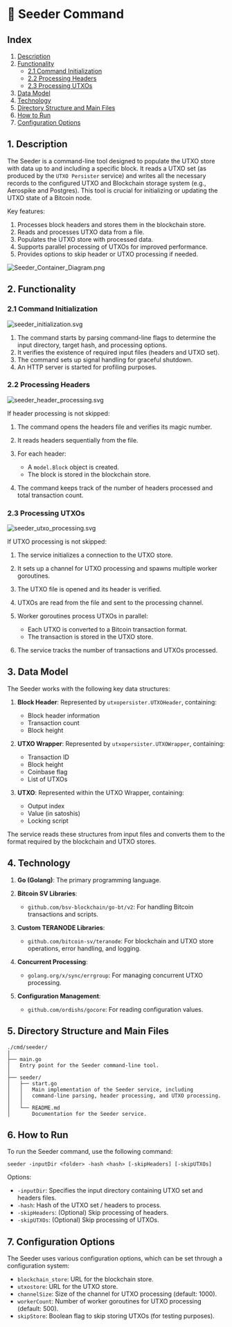 # 🌱 Seeder Command

## Index

1. [Description](#1-description)
2. [Functionality](#2-functionality)
    - [2.1 Command Initialization](#21-command-initialization)
    - [2.2 Processing Headers](#22-processing-headers)
    - [2.3 Processing UTXOs](#23-processing-utxos)
3. [Data Model](#3-data-model)
4. [Technology](#4-technology)
5. [Directory Structure and Main Files](#5-directory-structure-and-main-files)
6. [How to Run](#6-how-to-run)
7. [Configuration Options](#7-configuration-options)

## 1. Description

The Seeder is a command-line tool designed to populate the UTXO store with data up to and including a specific block. It reads a UTXO set (as produced by the `UTXO Persister` service) and writes all the necessary records to the configured UTXO and Blockchain storage system (e.g., Aerospike and Postgres). This tool is crucial for initializing or updating the UTXO state of a Bitcoin node.

Key features:

1. Processes block headers and stores them in the blockchain store.
2. Reads and processes UTXO data from a file.
3. Populates the UTXO store with processed data.
4. Supports parallel processing of UTXOs for improved performance.
5. Provides options to skip header or UTXO processing if needed.

![Seeder_Container_Diagram.png](img/Seeder_Container_Diagram.png)

## 2. Functionality

### 2.1 Command Initialization

![seeder_initialization.svg](img/plantuml/seeder/seeder_initialization2.svg)

1. The command starts by parsing command-line flags to determine the input directory, target hash, and processing options.
2. It verifies the existence of required input files (headers and UTXO set).
3. The command sets up signal handling for graceful shutdown.
4. An HTTP server is started for profiling purposes.

### 2.2 Processing Headers

![seeder_header_processing.svg](img/plantuml/seeder/seeder_header_processing.svg)

If header processing is not skipped:

1. The command opens the headers file and verifies its magic number.
2. It reads headers sequentially from the file.
3. For each header:

    - A `model.Block` object is created.
    - The block is stored in the blockchain store.
4. The command keeps track of the number of headers processed and total transaction count.

### 2.3 Processing UTXOs

![seeder_utxo_processing.svg](img/plantuml/seeder/seeder_utxo_processing.svg)

If UTXO processing is not skipped:

1. The service initializes a connection to the UTXO store.
2. It sets up a channel for UTXO processing and spawns multiple worker goroutines.
3. The UTXO file is opened and its header is verified.
4. UTXOs are read from the file and sent to the processing channel.
5. Worker goroutines process UTXOs in parallel:

    - Each UTXO is converted to a Bitcoin transaction format.
    - The transaction is stored in the UTXO store.
6. The service tracks the number of transactions and UTXOs processed.

## 3. Data Model

The Seeder works with the following key data structures:

1. **Block Header**:
   Represented by `utxopersister.UTXOHeader`, containing:

    - Block header information
    - Transaction count
    - Block height

2. **UTXO Wrapper**:
   Represented by `utxopersister.UTXOWrapper`, containing:

    - Transaction ID
    - Block height
    - Coinbase flag
    - List of UTXOs

3. **UTXO**:
   Represented within the UTXO Wrapper, containing:

    - Output index
    - Value (in satoshis)
    - Locking script

The service reads these structures from input files and converts them to the format required by the blockchain and UTXO stores.

## 4. Technology

1. **Go (Golang)**: The primary programming language.

2. **Bitcoin SV Libraries**:

    - `github.com/bsv-blockchain/go-bt/v2`: For handling Bitcoin transactions and scripts.
3. **Custom TERANODE Libraries**:

    - `github.com/bitcoin-sv/teranode`: For blockchain and UTXO store operations, error handling, and logging.

4. **Concurrent Processing**:

    - `golang.org/x/sync/errgroup`: For managing concurrent UTXO processing.

5. **Configuration Management**:

    - `github.com/ordishs/gocore`: For reading configuration values.

## 5. Directory Structure and Main Files

```text
./cmd/seeder/
│
├── main.go
│   Entry point for the Seeder command-line tool.
│
├── seeder/
│   ├── start.go
│   │   Main implementation of the Seeder service, including
│   │   command-line parsing, header processing, and UTXO processing.
│   │
│   └── README.md
│       Documentation for the Seeder service.
```

## 6. How to Run

To run the Seeder command, use the following command:

```shell
seeder -inputDir <folder> -hash <hash> [-skipHeaders] [-skipUTXOs]
```

Options:

- `-inputDir`: Specifies the input directory containing UTXO set and headers files.
- `-hash`: Hash of the UTXO set / headers to process.
- `-skipHeaders`: (Optional) Skip processing of headers.
- `-skipUTXOs`: (Optional) Skip processing of UTXOs.

## 7. Configuration Options

The Seeder uses various configuration options, which can be set through a configuration system:

- `blockchain_store`: URL for the blockchain store.
- `utxostore`: URL for the UTXO store.
- `channelSize`: Size of the channel for UTXO processing (default: 1000).
- `workerCount`: Number of worker goroutines for UTXO processing (default: 500).
- `skipStore`: Boolean flag to skip storing UTXOs (for testing purposes).
